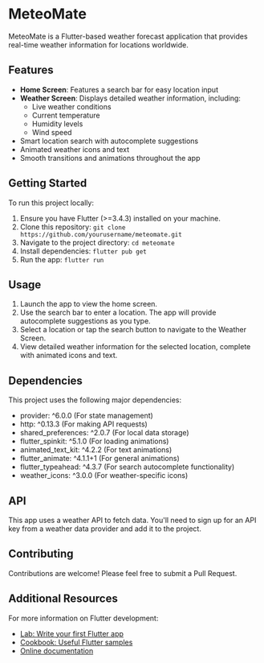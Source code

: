# MeteoMate

MeteoMate is a Flutter-based weather forecast application that provides real-time weather information for locations worldwide.

## Features

- **Home Screen**: Features a search bar for easy location input
- **Weather Screen**: Displays detailed weather information, including:
    - Live weather conditions
    - Current temperature
    - Humidity levels
    - Wind speed
- Smart location search with autocomplete suggestions
- Animated weather icons and text
- Smooth transitions and animations throughout the app

## Getting Started

To run this project locally:

1. Ensure you have Flutter (>=3.4.3) installed on your machine.
2. Clone this repository: `git clone https://github.com/yourusername/meteomate.git`
3. Navigate to the project directory: `cd meteomate`
4. Install dependencies: `flutter pub get`
5. Run the app: `flutter run`

## Usage

1. Launch the app to view the home screen.
2. Use the search bar to enter a location. The app will provide autocomplete suggestions as you type.
3. Select a location or tap the search button to navigate to the Weather Screen.
4. View detailed weather information for the selected location, complete with animated icons and text.

## Dependencies

This project uses the following major dependencies:

- provider: ^6.0.0 (For state management)
- http: ^0.13.3 (For making API requests)
- shared_preferences: ^2.0.7 (For local data storage)
- flutter_spinkit: ^5.1.0 (For loading animations)
- animated_text_kit: ^4.2.2 (For text animations)
- flutter_animate: ^4.1.1+1 (For general animations)
- flutter_typeahead: ^4.3.7 (For search autocomplete functionality)
- weather_icons: ^3.0.0 (For weather-specific icons)

## API

This app uses a weather API to fetch data. You'll need to sign up for an API key from a weather data provider and add it to the project.

## Contributing

Contributions are welcome! Please feel free to submit a Pull Request.



## Additional Resources

For more information on Flutter development:

- [Lab: Write your first Flutter app](https://docs.flutter.dev/get-started/codelab)
- [Cookbook: Useful Flutter samples](https://docs.flutter.dev/cookbook)
- [Online documentation](https://docs.flutter.dev/)